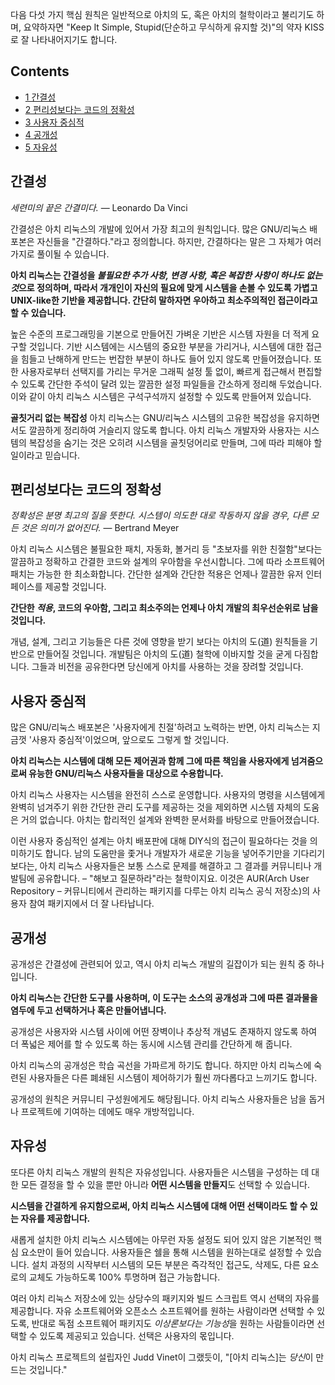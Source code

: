 다음 다섯 가지 핵심 원칙은 일반적으로 아치의 도, 혹은 아치의 철학이라고 불리기도 하며, 요약하자면 "Keep It Simple, Stupid(단순하고 무식하게 유지할 것)"의 약자 KISS로 잘 나타내어지기도 합니다.

## Contents

*   [1 간결성](#간결성)
*   [2 편리성보다는 코드의 정확성](#편리성보다는_코드의_정확성)
*   [3 사용자 중심적](#사용자_중심적)
*   [4 공개성](#공개성)
*   [5 자유성](#자유성)

## 간결성

*세련미의 끝은 간결미다.* — Leonardo Da Vinci

간결성은 아치 리눅스의 개발에 있어서 가장 최고의 원칙입니다. 많은 GNU/리눅스 배포본은 자신들을 "간결하다."라고 정의합니다. 하지만, 간결하다는 말은 그 자체가 여러 가지로 풀이될 수 있습니다.

**아치 리눅스는 간결성을 *불필요한 추가 사항, 변경 사항, 혹은 복잡한 사항이 하나도 없는 것*으로 정의하며, 따라서 개개인이 자신의 필요에 맞게 시스템을 손볼 수 있도록 가볍고 UNIX-like한 기반을 제공합니다. 간단히 말하자면 우아하고 최소주의적인 접근이라고 할 수 있습니다.**

높은 수준의 프로그래밍을 기본으로 만들어진 가벼운 기반은 시스템 자원을 더 적게 요구할 것입니다. 기반 시스템에는 시스템의 중요한 부분을 가리거나, 시스템에 대한 접근을 힘들고 난해하게 만드는 번잡한 부분이 하나도 들어 있지 않도록 만들어졌습니다. 또한 사용자로부터 선택지를 가리는 무거운 그래픽 설정 툴 없이, 빠르게 접근해서 편집할 수 있도록 간단한 주석이 달려 있는 깔끔한 설정 파일들을 간소하게 정리해 두었습니다. 이와 같이 아치 리눅스 시스템은 구석구석까지 설정할 수 있도록 만들어져 있습니다.

**골칫거리 없는 복잡성** 아치 리눅스는 GNU/리눅스 시스템의 고유한 복잡성을 유지하면서도 깔끔하게 정리하여 거슬리지 않도록 합니다. 아치 리눅스 개발자와 사용자는 시스템의 복잡성을 숨기는 것은 오히려 시스템을 골칫덩어리로 만들며, 그에 따라 피해야 할 일이라고 믿습니다.

## 편리성보다는 코드의 정확성

*정확성은 분명 최고의 질을 뜻한다. 시스템이 의도한 대로 작동하지 않을 경우, 다른 모든 것은 의미가 없어진다.* — Bertrand Meyer

아치 리눅스 시스템은 불필요한 패치, 자동화, 볼거리 등 "초보자를 위한 친절함"보다는 깔끔하고 정확하고 간결한 코드와 설계의 우아함을 우선시합니다. 그에 따라 소프트웨어 패치는 가능한 한 최소화합니다. 간단한 설계와 간단한 적용은 언제나 깔끔한 유저 인터페이스를 제공할 것입니다.

**간단한 *적용*, 코드의 우아함, 그리고 최소주의는 언제나 아치 개발의 최우선순위로 남을 것입니다.**

개념, 설계, 그리고 기능들은 다른 것에 영향을 받기 보다는 아치의 도(道) 원칙들을 기반으로 만들어질 것입니다. 개발팀은 아치의 도(道) 철학에 이바지할 것을 굳게 다짐합니다. 그들과 비전을 공유한다면 당신에게 아치를 사용하는 것을 장려할 것입니다.

## 사용자 중심적

많은 GNU/리눅스 배포본은 '사용자에게 친절'하려고 노력하는 반면, 아치 리눅스는 지금껏 '사용자 중심적'이었으며, 앞으로도 그렇게 할 것입니다.

**아치 리눅스는 시스템에 대해 모든 제어권과 함께 그에 따른 책임을 사용자에게 넘겨줌으로써 유능한 GNU/리눅스 사용자들을 대상으로 수용합니다.**

아치 리눅스 사용자는 시스템을 완전히 스스로 운영합니다. 사용자의 명령을 시스템에게 완벽히 넘겨주기 위한 간단한 관리 도구를 제공하는 것을 제외하면 시스템 자체의 도움은 거의 없습니다. 아치는 합리적인 설계와 완벽한 문서화를 바탕으로 만들어졌습니다.

이런 사용자 중심적인 설계는 아치 배포판에 대해 DIY식의 접근이 필요하다는 것을 의미하기도 합니다. 남의 도움만을 좇거나 개발자가 새로운 기능을 넣어주기만을 기다리기 보다는, 아치 리눅스 사용자들은 보통 스스로 문제를 해결하고 그 결과를 커뮤니티나 개발팀에 공유합니다. – "해보고 질문하라"라는 철학이지요. 이것은 AUR(Arch User Repository – 커뮤니티에서 관리하는 패키지를 다루는 아치 리눅스 공식 저장소)의 사용자 참여 패키지에서 더 잘 나타납니다.

## 공개성

공개성은 간결성에 관련되어 있고, 역시 아치 리눅스 개발의 길잡이가 되는 원칙 중 하나입니다.

**아치 리눅스는 간단한 도구를 사용하며, 이 도구는 소스의 공개성과 그에 따른 결과물을 염두에 두고 선택하거나 혹은 만들어냅니다.**

공개성은 사용자와 시스템 사이에 어떤 장벽이나 추상적 개념도 존재하지 않도록 하여 더 폭넓은 제어를 할 수 있도록 하는 동시에 시스템 관리를 간단하게 해 줍니다.

아치 리눅스의 공개성은 학습 곡선을 가파르게 하기도 합니다. 하지만 아치 리눅스에 숙련된 사용자들은 다른 폐쇄된 시스템이 제어하기가 훨씬 까다롭다고 느끼기도 합니다.

공개성의 원칙은 커뮤니티 구성원에게도 해당됩니다. 아치 리눅스 사용자들은 남을 돕거나 프로젝트에 기여하는 데에도 매우 개방적입니다.

## 자유성

또다른 아치 리눅스 개발의 원칙은 자유성입니다. 사용자들은 시스템을 구성하는 데 대한 모든 결정을 할 수 있을 뿐만 아니라 **어떤 시스템을 만들지**도 선택할 수 있습니다.

**시스템을 간결하게 유지함으로써, 아치 리눅스 시스템에 대해 어떤 선택이라도 할 수 있는 자유를 제공합니다.**

새롭게 설치한 아치 리눅스 시스템에는 아무런 자동 설정도 되어 있지 않은 기본적인 핵심 요소만이 들어 있습니다. 사용자들은 쉘을 통해 시스템을 원하는대로 설정할 수 있습니다. 설치 과정의 시작부터 시스템의 모든 부분은 즉각적인 접근도, 삭제도, 다른 요소로의 교체도 가능하도록 100% 투명하며 접근 가능합니다.

여러 아치 리눅스 저장소에 있는 상당수의 패키지와 빌드 스크립트 역시 선택의 자유를 제공합니다. 자유 소프트웨어와 오픈소스 소프트웨어를 원하는 사람이라면 선택할 수 있도록, 반대로 독점 소프트웨어 패키지도 *이상론보다는 기능성*을 원하는 사람들이라면 선택할 수 있도록 제공되고 있습니다. 선택은 사용자의 몫입니다.

아치 리눅스 프로젝트의 설립자인 Judd Vinet이 그랬듯이, "[아치 리눅스]는 *당신*이 만드는 것입니다."
